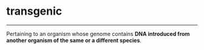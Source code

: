 # transgenic
---
Pertaining to an organism whose genome contains **DNA introduced from another organism of the same or a different species**.